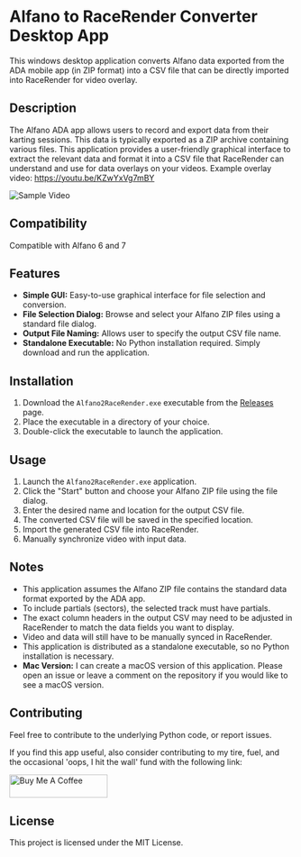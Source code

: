 # Alfano to RaceRender Converter Desktop App

This windows desktop application converts Alfano data exported from the ADA mobile app (in ZIP format) into a CSV file that can be directly imported into RaceRender for video overlay.

## Description

The Alfano ADA app allows users to record and export data from their karting sessions. This data is typically exported as a ZIP archive containing various files. This application provides a user-friendly graphical interface to extract the relevant data and format it into a CSV file that RaceRender can understand and use for data overlays on your videos. Example overlay video: https://youtu.be/KZwYxVg7mBY

![Sample Video](https://img.youtube.com/vi/KZwYxVg7mBY/maxresdefault.jpg)

## Compatibility

Compatible with Alfano 6 and 7

## Features

* **Simple GUI:** Easy-to-use graphical interface for file selection and conversion.
* **File Selection Dialog:** Browse and select your Alfano ZIP files using a standard file dialog.
* **Output File Naming:** Allows user to specify the output CSV file name.
* **Standalone Executable:** No Python installation required. Simply download and run the application.

## Installation

1.  Download the `Alfano2RaceRender.exe` executable from the [Releases](https://github.com/gcuevaf/alfano2racerender/releases) page.
2.  Place the executable in a directory of your choice.
3.  Double-click the executable to launch the application.

## Usage

1.  Launch the `Alfano2RaceRender.exe` application.
2.  Click the "Start" button and choose your Alfano ZIP file using the file dialog.
3.  Enter the desired name and location for the output CSV file.
4.  The converted CSV file will be saved in the specified location.
5.  Import the generated CSV file into RaceRender.
6.  Manually synchronize video with input data.

## Notes

* This application assumes the Alfano ZIP file contains the standard data format exported by the ADA app.
* To include partials (sectors), the selected track must have partials.
* The exact column headers in the output CSV may need to be adjusted in RaceRender to match the data fields you want to display.
* Video and data will still have to be manually synced in RaceRender.
* This application is distributed as a standalone executable, so no Python installation is necessary.
* **Mac Version:** I can create a macOS version of this application. Please open an issue or leave a comment on the repository if you would like to see a macOS version.

## Contributing

Feel free to contribute to the underlying Python code, or report issues.

If you find this app useful, also consider contributing to my tire, fuel, and the occasional 'oops, I hit the wall' fund with the following link:

<a href="https://www.buymeacoffee.com/gcuevaf" target="_blank"><img src="https://cdn.buymeacoffee.com/buttons/default-yellow.png" alt="Buy Me A Coffee" height="41" width="174"></a>

## License

This project is licensed under the MIT License.


